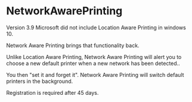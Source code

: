 # NetworkAwarePrinting
Version 3.9
Microsoft did not include Location Aware Printing in windows 10.

Network Aware Printing brings that functionality back.

Unlike Location Aware Printing, Network Aware Printing will alert you to choose a new default printer when a new network has been detected..

You then "set it and forget it". Network Aware Printing will switch default printers in the background.

Registration is required after 45 days.